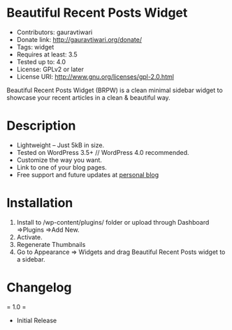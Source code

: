 Beautiful Recent Posts Widget
==================================
* Contributors: gauravtiwari
* Donate link: http://gauravtiwari.org/donate/
* Tags: widget
* Requires at least: 3.5
*  Tested up to: 4.0
* License: GPLv2 or later
*  License URI: http://www.gnu.org/licenses/gpl-2.0.html

Beautiful Recent Posts Widget (BRPW) is a clean minimal sidebar widget to showcase your recent articles in a clean & beautiful way.


Description
============================

* Lightweight – Just 5kB in size.
* Tested on WordPress 3.5+ // WordPress 4.0 recommended.
* Customize the way you want.
* Link to one of your blog pages.
* Free support and future updates at [personal blog](http://gauravtiwari.org/question-hub/ "Q&A")

Installation
=====================

1. Install to /wp-content/plugins/ folder or upload through Dashboard ⇒Plugins ⇒Add New.
2. Activate.
3. Regenerate Thumbnails
4. Go to Appearance ⇒ Widgets and drag Beautiful Recent Posts widget to a sidebar.


Changelog
==============

= 1.0 =
* Initial Release
